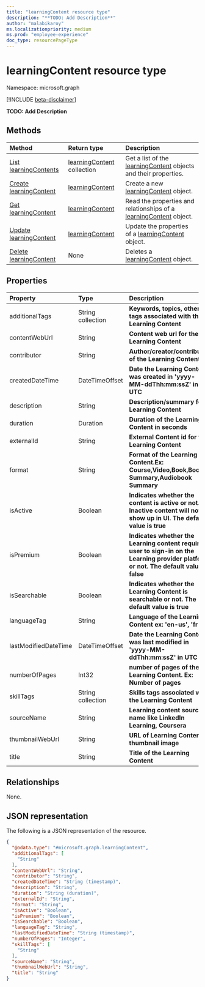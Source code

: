 ```yaml
---
title: "learningContent resource type"
description: "**TODO: Add Description**"
author: "malabikaroy"
ms.localizationpriority: medium
ms.prod: "employee-experience"
doc_type: resourcePageType
---
```


# learningContent resource type

Namespace: microsoft.graph

[!INCLUDE [beta-disclaimer](../../includes/beta-disclaimer.md)]

**TODO: Add Description**

## Methods
|Method|Return type|Description|
|:---|:---|:---|
|[List learningContents](../api/learningprovider-list-learningcontents.md)|[learningContent](../resources/learningcontent.md) collection|Get a list of the [learningContent](../resources/learningcontent.md) objects and their properties.|
|[Create learningContent](../api/learningprovider-post-learningcontents.md)|[learningContent](../resources/learningcontent.md)|Create a new [learningContent](../resources/learningcontent.md) object.|
|[Get learningContent](../api/learningcontent-get.md)|[learningContent](../resources/learningcontent.md)|Read the properties and relationships of a [learningContent](../resources/learningcontent.md) object.|
|[Update learningContent](../api/learningcontent-update.md)|[learningContent](../resources/learningcontent.md)|Update the properties of a [learningContent](../resources/learningcontent.md) object.|
|[Delete learningContent](../api/learningprovider-delete-learningcontents.md)|None|Deletes a [learningContent](../resources/learningcontent.md) object.|

## Properties
|Property|Type|Description|
|:---|:---|:---|
|additionalTags|String collection|**Keywords, topics, other tags associated with the Learning Content**|
|contentWebUrl|String|**Content web url for the Learning Content**|
|contributor|String|**Author/creator/contributor of the Learning Content**|
|createdDateTime|DateTimeOffset|**Date the Learning Content was created in 'yyyy-MM-ddThh:mm:ssZ' in UTC**|
|description|String|**Description/summary for Learning Content**|
|duration|Duration|**Duration of the Learning Content in seconds**|
|externalId|String|**External Content id for the Learning Content**|
|format|String|**Format of the Learning Content.Ex: Course,Video,Book,Book Summary,Audiobook Summary**|
|isActive|Boolean|**Indicates whether the content is active or not. Inactive content will not show up in UI. The default value is true**|
|isPremium|Boolean|**Indicates whether the Learning content requires user to sign-in on the Learning provider platform or not. The default value is false**|
|isSearchable|Boolean|**Indicates whether the Learning Content is searchable or not. The default value is true**|
|languageTag|String|**Language of the Learning Content ex: 'en-us', 'fr-fr'**|
|lastModifiedDateTime|DateTimeOffset|**Date the Learning Content was last modified in 'yyyy-MM-ddThh:mm:ssZ' in UTC**|
|numberOfPages|Int32|**number of pages of the Learning Content. Ex: Number of pages**|
|skillTags|String collection|**Skills tags associated with the Learning Content**|
|sourceName|String|**Learning content source name like LinkedIn Learning, Coursera**|
|thumbnailWebUrl|String|**URL of Learning Content thumbnail image**|
|title|String|**Title of the Learning Content**|

## Relationships
None.

## JSON representation
The following is a JSON representation of the resource.
<!-- {
  "blockType": "resource",
  "keyProperty": "id",
  "@odata.type": "microsoft.graph.learningContent",
  "openType": false
}
-->
``` json
{
  "@odata.type": "#microsoft.graph.learningContent",
  "additionalTags": [
    "String"
  ],
  "contentWebUrl": "String",
  "contributor": "String",
  "createdDateTime": "String (timestamp)",
  "description": "String",
  "duration": "String (duration)",
  "externalId": "String",
  "format": "String",
  "isActive": "Boolean",
  "isPremium": "Boolean",
  "isSearchable": "Boolean",
  "languageTag": "String",
  "lastModifiedDateTime": "String (timestamp)",
  "numberOfPages": "Integer",
  "skillTags": [
    "String"
  ],
  "sourceName": "String",
  "thumbnailWebUrl": "String",
  "title": "String"
}
```

